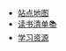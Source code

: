 * [站点地图](/home)  
* [读书清单📚](pages/book)
* [学习资源](/pages/wait)

 

 [comment]: <> (* [站点地图]&#40;p/sitemap&#41;)

[comment]: <> (* [赞助]&#40;/p/pay&#41;)
